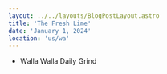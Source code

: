 ```yaml
---
layout: ../../layouts/BlogPostLayout.astro
title: 'The Fresh Lime'
date: 'January 1, 2024'
location: 'us/wa'
---
```


* Walla Walla Daily Grind